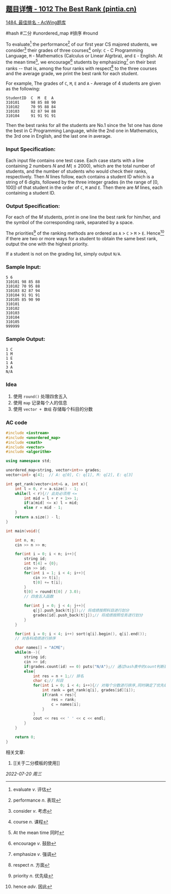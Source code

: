 ## [题目详情 - 1012 The Best Rank (pintia.cn)](https://pintia.cn/problem-sets/994805342720868352/problems/994805502658068480)

[1484. 最佳排名 - AcWing题库](https://www.acwing.com/problem/content/1486/)

#hash #二分 #unordered_map #排序 #round 

To evaluate[^1] the performance[^2] of our first year CS majored students, we consider[^3] their grades of three courses[^4] only: `C` - C Programming Language, `M` - Mathematics (Calculus or Linear Algrbra), and `E` - English. At the mean time[^5], we encourage[^6] students by emphasizing[^7] on their best ranks -- that is, among the four ranks with respect[^8] to the three courses and the average grade, we print the best rank for each student.

For example, The grades of `C`, `M`, `E` and `A` - Average of 4 students are given as the following:

```
StudentID  C  M  E  A
310101     98 85 88 90
310102     70 95 88 84
310103     82 87 94 88
310104     91 91 91 91
```

Then the best ranks for all the students are No.1 since the 1st one has done the best in C Programming Language, while the 2nd one in Mathematics, the 3rd one in English, and the last one in average.

### Input Specification:

Each input file contains one test case. Each case starts with a line containing 2 numbers $N$ and $M (≤2000)$, which are the total number of students, and the number of students who would check their ranks, respectively. Then $N$ lines follow, each contains a student ID which is a string of 6 digits, followed by the three integer grades (in the range of [0, 100]) of that student in the order of `C`, `M` and `E`. Then there are $M$ lines, each containing a student ID.

### Output Specification:

For each of the $M$ students, print in one line the best rank for him/her, and the symbol of the corresponding rank, separated by a space.

The priorities[^9] of the ranking methods are ordered as `A` > `C` > `M` > `E`. Hence[^10] if there are two or more ways for a student to obtain the same best rank, output the one with the highest priority.

If a student is not on the grading list, simply output `N/A`.

### Sample Input:

```in
5 6
310101 98 85 88
310102 70 95 88
310103 82 87 94
310104 91 91 91
310105 85 90 90
310101
310102
310103
310104
310105
999999
```

### Sample Output:

```out
1 C
1 M
1 E
1 A
3 A
N/A
```

### Idea

1. 使用 `round()` 处理四舍五入
2. 使用 `map` 记录每个人的信息
3. 使用 `vector + 数组` 存储每个科目的分数

### AC code

```cpp
#include <iostream>
#include <unordered_map>
#include <cmath>
#include <vector>
#include <algorithm>

using namespace std;

unordered_map<string, vector<int>> grades;
vector<int> q[4];  // A: q[0], C: q[1], M: q[2], E: q[3]

int get_rank(vector<int>& a, int x){
    int l = 0, r = a.size() - 1;
    while(l < r){// 此处必须用 <=
        int mid = l + r + 1>> 1;
        if(a[mid] <= x) l = mid;
        else r = mid - 1;
    }
    return a.size() - l;
}

int main(void){

    int n, m;
    cin >> n >> m;

    for(int i = 0; i < n; i++){
        string id;
        int t[4] = {0};
        cin >> id;
        for(int i = 1; i < 4; i++){
            cin >> t[i];
            t[0] += t[i];
        }
        t[0] = round(t[0] / 3.0);
        // 四舍五入函数

        for(int j = 0; j < 4; j++){
            q[j].push_back(t[j]);// 将成绩按照科目进行划分
            grades[id].push_back(t[j]);// 将成绩按照任务进行划分
        }
    }

    for(int i = 0; i < 4; i++) sort(q[i].begin(), q[i].end());
    // 对各科成绩进行排序

    char names[] = "ACME";
    while(m--){
        string id;
        cin >> id;
        if(grades.count(id) == 0) puts("N/A");// 通过hash表中的count判断是否存在
        else{
            int res = n + 1;// 排名
            char c;// 科目
            for(int i = 0; i < 4; i++){// 对每个分数进行排序,同时确定了优先级
                int rank = get_rank(q[i], grades[id][i]);
                if(rank < res){
                    res = rank;
                    c = names[i];
                }
            }
            cout << res << ' ' << c << endl;
        }
    }

    return 0;
}
```
相关文章:
1. [[关于二分模板的使用]]


*2022-07-20 周三*

[^1]: evaluate $v.$ 评估
[^2]: performance $n.$ 表现
[^3]: consider $v.$ 考虑
[^4]: course $n.$ 课程
[^5]: At the mean time 同时
[^6]: encourage $v.$ 鼓励
[^7]: emphasize $v.$ 强调
[^8]: respect $n.$ 方面
[^9]: priority $n.$ 优先级
[^10]: hence $adv.$ 因此